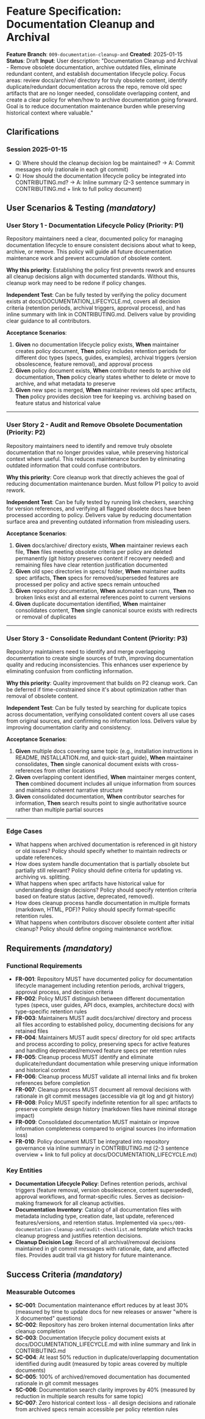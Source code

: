 # Feature Specification: Documentation Cleanup and Archival

**Feature Branch**: `009-documentation-cleanup-and`
**Created**: 2025-01-15
**Status**: Draft
**Input**: User description: "Documentation Cleanup and Archival - Remove obsolete documentation, archive outdated files, eliminate redundant content, and establish documentation lifecycle policy. Focus areas: review docs/archive/ directory for truly obsolete content, identify duplicate/redundant documentation across the repo, remove old spec artifacts that are no longer needed, consolidate overlapping content, and create a clear policy for when/how to archive documentation going forward. Goal is to reduce documentation maintenance burden while preserving historical context where valuable."

## Clarifications

### Session 2025-01-15

- Q: Where should the cleanup decision log be maintained? → A: Commit messages only (rationale in each git commit)
- Q: How should the documentation lifecycle policy be integrated into CONTRIBUTING.md? → A: Inline summary (2-3 sentence summary in CONTRIBUTING.md + link to full policy document)

## User Scenarios & Testing *(mandatory)*

### User Story 1 - Documentation Lifecycle Policy (Priority: P1)

Repository maintainers need a clear, documented policy for managing documentation lifecycle to ensure consistent decisions about what to keep, archive, or remove. This policy will guide all future documentation maintenance work and prevent accumulation of obsolete content.

**Why this priority**: Establishing the policy first prevents rework and ensures all cleanup decisions align with documented standards. Without this, cleanup work may need to be redone if policy changes.

**Independent Test**: Can be fully tested by verifying the policy document exists at docs/DOCUMENTATION_LIFECYCLE.md, covers all decision criteria (retention periods, archival triggers, approval process), and has inline summary with link in CONTRIBUTING.md. Delivers value by providing clear guidance to all contributors.

**Acceptance Scenarios**:

1. **Given** no documentation lifecycle policy exists, **When** maintainer creates policy document, **Then** policy includes retention periods for different doc types (specs, guides, examples), archival triggers (version obsolescence, feature removal), and approval process
2. **Given** policy document exists, **When** contributor needs to archive old documentation, **Then** policy clearly states whether to delete or move to archive, and what metadata to preserve
3. **Given** new spec is merged, **When** maintainer reviews old spec artifacts, **Then** policy provides decision tree for keeping vs. archiving based on feature status and historical value

---

### User Story 2 - Audit and Remove Obsolete Documentation (Priority: P2)

Repository maintainers need to identify and remove truly obsolete documentation that no longer provides value, while preserving historical context where useful. This reduces maintenance burden by eliminating outdated information that could confuse contributors.

**Why this priority**: Core cleanup work that directly achieves the goal of reducing documentation maintenance burden. Must follow P1 policy to avoid rework.

**Independent Test**: Can be fully tested by running link checkers, searching for version references, and verifying all flagged obsolete docs have been processed according to policy. Delivers value by reducing documentation surface area and preventing outdated information from misleading users.

**Acceptance Scenarios**:

1. **Given** docs/archive/ directory exists, **When** maintainer reviews each file, **Then** files meeting obsolete criteria per policy are deleted permanently (git history preserves content if recovery needed) and remaining files have clear retention justification documented
2. **Given** old spec directories in specs/ folder, **When** maintainer audits spec artifacts, **Then** specs for removed/superseded features are processed per policy and active specs remain untouched
3. **Given** repository documentation, **When** automated scan runs, **Then** no broken links exist and all external references point to current versions
4. **Given** duplicate documentation identified, **When** maintainer consolidates content, **Then** single canonical source exists with redirects or removal of duplicates

---

### User Story 3 - Consolidate Redundant Content (Priority: P3)

Repository maintainers need to identify and merge overlapping documentation to create single sources of truth, improving documentation quality and reducing inconsistencies. This enhances user experience by eliminating confusion from conflicting information.

**Why this priority**: Quality improvement that builds on P2 cleanup work. Can be deferred if time-constrained since it's about optimization rather than removal of obsolete content.

**Independent Test**: Can be fully tested by searching for duplicate topics across documentation, verifying consolidated content covers all use cases from original sources, and confirming no information loss. Delivers value by improving documentation clarity and consistency.

**Acceptance Scenarios**:

1. **Given** multiple docs covering same topic (e.g., installation instructions in README, INSTALLATION.md, and quick-start guide), **When** maintainer consolidates, **Then** single canonical document exists with cross-references from other locations
2. **Given** overlapping content identified, **When** maintainer merges content, **Then** combined document includes all unique information from sources and maintains coherent narrative structure
3. **Given** consolidated documentation, **When** contributor searches for information, **Then** search results point to single authoritative source rather than multiple partial sources

---

### Edge Cases

- What happens when archived documentation is referenced in git history or old issues? Policy should specify whether to maintain redirects or update references.
- How does system handle documentation that is partially obsolete but partially still relevant? Policy should define criteria for updating vs. archiving vs. splitting.
- What happens when spec artifacts have historical value for understanding design decisions? Policy should specify retention criteria based on feature status (active, deprecated, removed).
- How does cleanup process handle documentation in multiple formats (markdown, HTML, PDF)? Policy should specify format-specific retention rules.
- What happens when contributors discover obsolete content after initial cleanup? Policy should define ongoing maintenance workflow.

## Requirements *(mandatory)*

### Functional Requirements

- **FR-001**: Repository MUST have documented policy for documentation lifecycle management including retention periods, archival triggers, approval process, and decision criteria
- **FR-002**: Policy MUST distinguish between different documentation types (specs, user guides, API docs, examples, architecture docs) with type-specific retention rules
- **FR-003**: Maintainers MUST audit docs/archive/ directory and process all files according to established policy, documenting decisions for any retained files
- **FR-004**: Maintainers MUST audit specs/ directory for old spec artifacts and process according to policy, preserving specs for active features and handling deprecated/removed feature specs per retention rules
- **FR-005**: Cleanup process MUST identify and eliminate duplicate/redundant documentation while preserving unique information and historical context
- **FR-006**: Cleanup process MUST validate all internal links and fix broken references before completion
- **FR-007**: Cleanup process MUST document all removal decisions with rationale in git commit messages (accessible via git log and git history)
- **FR-008**: Policy MUST specify indefinite retention for all spec artifacts to preserve complete design history (markdown files have minimal storage impact)
- **FR-009**: Consolidated documentation MUST maintain or improve information completeness compared to original sources (no information loss)
- **FR-010**: Policy document MUST be integrated into repository governance via inline summary in CONTRIBUTING.md (2-3 sentence overview + link to full policy at docs/DOCUMENTATION_LIFECYCLE.md)

### Key Entities

- **Documentation Lifecycle Policy**: Defines retention periods, archival triggers (feature removal, version obsolescence, content superseded), approval workflows, and format-specific rules. Serves as decision-making framework for all cleanup activities.
- **Documentation Inventory**: Catalog of all documentation files with metadata including type, creation date, last update, referenced features/versions, and retention status. Implemented via `specs/009-documentation-cleanup-and/audit-checklist.md` template which tracks cleanup progress and justifies retention decisions.
- **Cleanup Decision Log**: Record of all archival/removal decisions maintained in git commit messages with rationale, date, and affected files. Provides audit trail via git history for future maintenance.

## Success Criteria *(mandatory)*

### Measurable Outcomes

- **SC-001**: Documentation maintenance effort reduces by at least 30% (measured by time to update docs for new releases or answer "where is X documented" questions)
- **SC-002**: Repository has zero broken internal documentation links after cleanup completion
- **SC-003**: Documentation lifecycle policy document exists at docs/DOCUMENTATION_LIFECYCLE.md with inline summary and link in CONTRIBUTING.md
- **SC-004**: At least 50% reduction in duplicate/overlapping documentation identified during audit (measured by topic areas covered by multiple documents)
- **SC-005**: 100% of archived/removed documentation has documented rationale in git commit messages
- **SC-006**: Documentation search clarity improves by 40% (measured by reduction in multiple search results for same topic)
- **SC-007**: Zero historical context loss - all design decisions and rationale from archived specs remain accessible per policy retention rules
